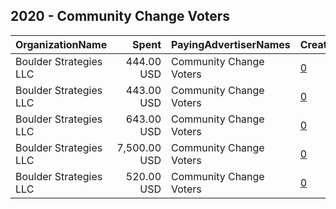 ## 2020 - Community Change Voters 
|OrganizationName|Spent|PayingAdvertiserNames|CreativeUrls|Impressions|Genders|AgeBrackets|CountryCodes|BillingAddresses|CandidateBallotInformation|
|:---|---:|:---|:---|---:|:---|:---|:---|:---|:---|
|Boulder Strategies LLC|444.00 USD|Community Change Voters|[0](https://www.snap.com/political-ads/asset/a6d2afe1ceda12b14a8532f0a13947f5c21f19f6ba72308219f5346a25b03b82?mediaType=mp4)|38,391||18-35|united states|US|Raphael Warnock and Jon Ossoff|
|Boulder Strategies LLC|443.00 USD|Community Change Voters|[0](https://www.snap.com/political-ads/asset/d25ea8d055bb40845872e5ccc86609eeb6f1796ffa4d85470d7768c1f15f4065?mediaType=mp4)|33,272||18-35|united states|US|Raphael Warnock and Jon Ossoff|
|Boulder Strategies LLC|643.00 USD|Community Change Voters|[0](https://www.snap.com/political-ads/asset/eae7ed6264323397881ee8fa3f15d3bf78a4af13596c9edda771be3958d97036?mediaType=mp4)|46,599||18-35|united states|US|Raphael Warnock and Jon Ossoff|
|Boulder Strategies LLC|7,500.00 USD|Community Change Voters|[0](https://www.snap.com/political-ads/asset/6eba8d9636dae9480bfb285cb43159c6777c377925912efe72e963551933b395?mediaType=mp4)|1,633,778||18-39|united states|US|Georgia Runoff Election Register to Vote|
|Boulder Strategies LLC|520.00 USD|Community Change Voters|[0](https://www.snap.com/political-ads/asset/60fb34e43bb664d93d5e4b56767f9320fc36d877dae354bf8c2f655980470cce?mediaType=mp4)|37,425||18-35|united states|US|Raphael Warnock and Jon Ossoff|
